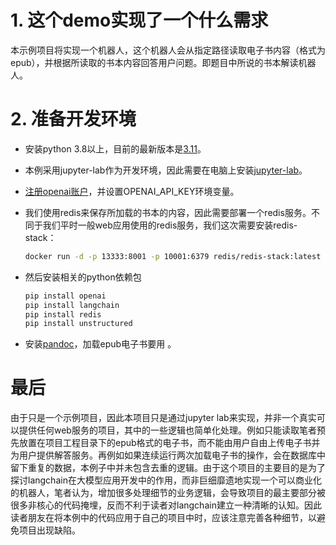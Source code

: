 # 1. 这个demo实现了一个什么需求
本示例项目将实现一个机器人，这个机器人会从指定路径读取电子书内容（格式为epub），并根据所读取的书本内容回答用户问题。即题目中所说的书本解读机器人。

# 2. 准备开发环境

* 安装python 3.8以上，目前的最新版本是[3.11](https://www.python.org/downloads/release/python-3111/)。

* 本例采用jupyter-lab作为开发环境，因此需要在电脑上安装[jupyter-lab](https://jupyter.org/)。


* [注册openai账户](https://platform.openai.com)，并设置OPENAI_API_KEY环境变量。
* 我们使用redis来保存所加载的书本的内容，因此需要部署一个redis服务。不同于我们平时一般web应用使用的redis服务，我们这次需要安装redis-stack：
  ```bash
  docker run -d -p 13333:8001 -p 10001:6379 redis/redis-stack:latest
  ```
* 然后安装相关的python依赖包
  ```bash
  pip install openai
  pip install langchain
  pip install redis
  pip install unstructured
  ```

* 安装[pandoc](https://github.com/jgm/pandoc/releases)，加载epub电子书要用 。

# 最后
由于只是一个示例项目，因此本项目只是通过jupyter lab来实现，并非一个真实可以提供任何web服务的项目，其中的一些逻辑也简单化处理。例如只能读取笔者预先放置在项目工程目录下的epub格式的电子书，而不能由用户自由上传电子书并为用户提供解答服务。再例如如果连续运行两次加载电子书的操作，会在数据库中留下重复的数据，本例子中并未包含去重的逻辑。由于这个项目的主要目的是为了探讨langchain在大模型应用开发中的作用，而非巨细靡遗地实现一个可以商业化的机器人，笔者认为，增加很多处理细节的业务逻辑，会导致项目的最主要部分被很多非核心的代码掩埋，反而不利于读者对langchain建立一种清晰的认知。因此读者朋友在将本例中的代码应用于自己的项目中时，应该注意完善各种细节，以避免项目出现缺陷。  
